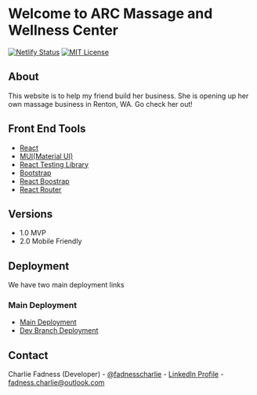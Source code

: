 # Welcome to ARC Massage and Wellness Center

[![Netlify Status](https://api.netlify.com/api/v1/badges/31bfe15b-e49e-40be-9538-a76c6275cdaa/deploy-status)](https://app.netlify.com/sites/arc-wm-center/deploys)
[![MIT License][license-shield]][license-url]

## About

This website is to help my friend build her business. She is opening up her own massage business in Renton, WA. Go check her out!

## Front End Tools

- [React](https://reactjs.org/)
- [MUI(Material UI)](https://mui.com/)
- [React Testing Library](https://testing-library.com/docs/react-testing-library/intro/)
- [Bootstrap](https://getbootstrap.com/)
- [React Boostrap](https://react-bootstrap.github.io/)
- [React Router](https://reactrouter.com/en/main)

## Versions

- 1.0 MVP
- 2.0 Mobile Friendly

## Deployment

We have two main deployment links

### Main Deployment

- [Main Deployment](https://arcmassageandwellness.com/)
- [Dev Branch Deployment](https://arc-wm-center-dev.netlify.app/)

## Contact

Charlie Fadness (Developer) - [@fadnesscharlie](https://github.com/fadnesscharlie) - [LinkedIn Profile](https://www.linkedin.com/in/cfadness/) - fadness.charlie@outlook.com 


<!-- MARKDOWN LINKS & IMAGES -->
<!-- https://www.markdownguide.org/basic-syntax/#reference-style-links -->
[license-shield]: https://img.shields.io/github/license/Floof-Finders/lost-pet-finder-frontend.svg
[license-url]: https://github.com/Floof-Finders/lost-pet-finder-frontend/blob/master/LICENSE.txt